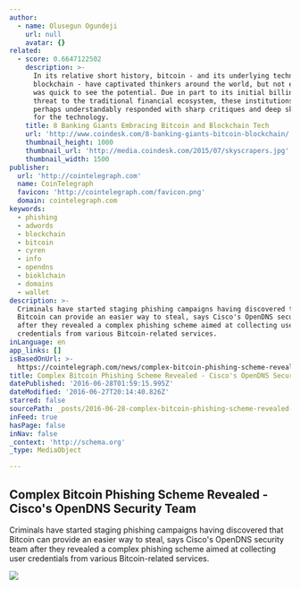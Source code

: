 ```yaml
---
author:
  - name: Olusegun Ogundeji
    url: null
    avatar: {}
related:
  - score: 0.6647122502
    description: >-
      In its relative short history, bitcoin - and its underlying technology the
      blockchain - have captivated thinkers around the world, but not everyone
      was quick to see the potential. Due in part to its initial billing as a
      threat to the traditional financial ecosystem, these institutions have
      perhaps understandably responded with sharp critiques and deep skepticism
      for the technology.
    title: 8 Banking Giants Embracing Bitcoin and Blockchain Tech
    url: 'http://www.coindesk.com/8-banking-giants-bitcoin-blockchain/'
    thumbnail_height: 1000
    thumbnail_url: 'http://media.coindesk.com/2015/07/skyscrapers.jpg'
    thumbnail_width: 1500
publisher:
  url: 'http://cointelegraph.com'
  name: CoinTelegraph
  favicon: 'http://cointelegraph.com/favicon.png'
  domain: cointelegraph.com
keywords:
  - phishing
  - adwords
  - blockchain
  - bitcoin
  - cyren
  - info
  - opendns
  - bioklchain
  - domains
  - wallet
description: >-
  Criminals have started staging phishing campaigns having discovered that
  Bitcoin can provide an easier way to steal, says Cisco's OpenDNS security team
  after they revealed a complex phishing scheme aimed at collecting user
  credentials from various Bitcoin-related services.
inLanguage: en
app_links: []
isBasedOnUrl: >-
  https://cointelegraph.com/news/complex-bitcoin-phishing-scheme-revealed-ciscos-opendns-security-team
title: Complex Bitcoin Phishing Scheme Revealed - Cisco's OpenDNS Security Team
datePublished: '2016-06-28T01:59:15.995Z'
dateModified: '2016-06-27T20:14:40.826Z'
starred: false
sourcePath: _posts/2016-06-28-complex-bitcoin-phishing-scheme-revealed-ciscos-opendns-s.md
inFeed: true
hasPage: false
inNav: false
_context: 'http://schema.org'
_type: MediaObject

---
```

<article style=""><h1>Complex Bitcoin Phishing Scheme Revealed - Cisco's OpenDNS Security Team</h1><p>Criminals have started staging phishing campaigns having discovered that Bitcoin can provide an easier way to steal, says Cisco's OpenDNS security team after they revealed a complex phishing scheme aimed at collecting user credentials from various Bitcoin-related services.</p><img src="http://cointelegraph.com/images/725_aHR0cDovL2NvaW50ZWxlZ3JhcGguY29tL3N0b3JhZ2UvdXBsb2Fkcy92aWV3LzE2YWRmZDg5ZTNlZDU4ODliZDRiYTcwZTkxN2VjNWQyLnBuZw==.jpg" /></article>